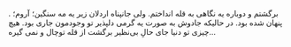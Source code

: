
.
برگشتم و دوباره یه نگاهی به قله انداختم. ولی جانپناه اردلان زیر یه مه سنگین؛ آروم؛ پنهان شده بود.
در حالیکه جادوش به صورت یه گرمی دلپذیر تو وجودمون جاری بود.
هیچ چیزی تو دنیا جای حالِ بی‌نظیر برگشت از قله توچال و نمی گیره...
